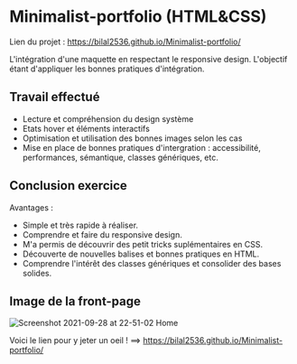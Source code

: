 # Minimalist-portfolio (HTML&CSS)

Lien du projet : https://bilal2536.github.io/Minimalist-portfolio/ 

L'intégration d'une maquette en respectant le responsive design. L'objectif étant d'appliquer les bonnes pratiques d'intégration. 

## Travail effectué 

- Lecture et compréhension du design système
- Etats hover et éléments interactifs 
- Optimisation et utilisation des bonnes images selon les cas 
- Mise en place de bonnes pratiques d'intergration : accessibilité, performances, sémantique, classes génériques, etc.

## Conclusion exercice 

Avantages :

- Simple et très rapide à réaliser.
- Comprendre et faire du responsive design.
- M'a permis de découvrir des petit tricks suplémentaires en CSS.
- Découverte de nouvelles balises et bonnes pratiques en HTML. 
- Comprendre l'intérêt des classes génériques et consolider des bases solides.   


## Image de la front-page 
![Screenshot 2021-09-28 at 22-51-02 Home](https://user-images.githubusercontent.com/61947370/135174757-f72e3c3c-3018-42e6-81ef-88e12b815438.png)

Voici le lien pour y jeter un oeil ! ==> https://bilal2536.github.io/Minimalist-portfolio/ 

